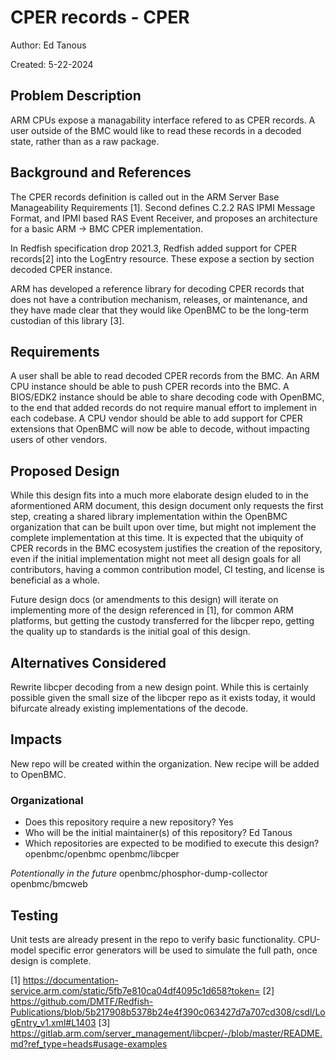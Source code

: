 # CPER records - CPER

Author: Ed Tanous <edtanous>

Created: 5-22-2024

## Problem Description

ARM CPUs expose a managability interface refered to as CPER records.  A user
outside of the BMC would like to read these records in a decoded state, rather
than as a raw package.

## Background and References

The CPER records definition is called out in the ARM Server Base Manageability
Requirements [1].  Second defines C.2.2 RAS IPMI Message Format, and IPMI
based RAS Event Receiver, and proposes an architecture for a basic ARM -> BMC
CPER implementation.

In Redfish specification drop 2021.3, Redfish added support for CPER records[2]
into the LogEntry resource.  These expose a section by section decoded CPER
instance.

ARM has developed a reference library for decoding CPER records that does not
have a contribution mechanism, releases, or maintenance, and they have made
clear that they would like OpenBMC to be the long-term custodian of this library
[3].

## Requirements

A user shall be able to read decoded CPER records from the BMC.
An ARM CPU instance should be able to push CPER records into the BMC.
A BIOS/EDK2 instance should be able to share decoding code with OpenBMC, to the
end that added records do not require manual effort to implement in each codebase.
A CPU vendor should be able to add support for CPER extensions that OpenBMC will
now be able to decode, without impacting users of other vendors.

## Proposed Design

While this design fits into a much more elaborate design eluded to in the
aformentioned ARM document, this design document only requests the first step,
creating a shared library implementation within the OpenBMC organization that
can be built upon over time, but might not implement the complete implementation
at this time.  It is expected that the ubiquity of CPER records in the BMC
ecosystem justifies the creation of the repository, even if the initial
implementation might not meet all design goals for all contributors, having a
common contribution model, CI testing, and license is beneficial as a whole.

Future design docs (or amendments to this design) will iterate on implementing
more of the design referenced in [1], for common ARM platforms, but getting the
custody transferred for the libcper repo, getting the quality up to standards is
the initial goal of this design.

## Alternatives Considered

Rewrite libcper decoding from a new design point.  While this is certainly
possible given the small size of the libcper repo as it exists today, it would
bifurcate already existing implementations of the decode.

## Impacts

New repo will be created within the organization.  New recipe will be added to OpenBMC.

### Organizational

- Does this repository require a new repository? Yes
- Who will be the initial maintainer(s) of this repository? Ed Tanous <edtanous>
- Which repositories are expected to be modified to execute this design?
openbmc/openbmc
openbmc/libcper

_Potentionally in the future_
openbmc/phosphor-dump-collector
openbmc/bmcweb


## Testing

Unit tests are already present in the repo to verify basic functionality.
CPU-model specific error generators will be used to simulate the full path, once design is complete.


[1] https://documentation-service.arm.com/static/5fb7e810ca04df4095c1d658?token=
[2] https://github.com/DMTF/Redfish-Publications/blob/5b217908b5378b24e4f390c063427d7a707cd308/csdl/LogEntry_v1.xml#L1403
[3] https://gitlab.arm.com/server_management/libcper/-/blob/master/README.md?ref_type=heads#usage-examples